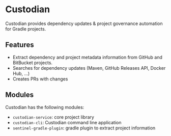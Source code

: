 # Custodian

Custodian provides dependency updates & project governance automation for Gradle projects.

## Features

* Extract dependency and project metadata information from GitHub and BitBucket projects.
* Searches for dependency updates (Maven, GitHub Releases API, Docker Hub, ...)
* Creates PRs with changes

## Modules

Custodian has the following modules:

* `custodian-service`: core project library
* `custodian-cli`: Custodian command line application
* `sentinel-gradle-plugin`: gradle plugin to extract project information